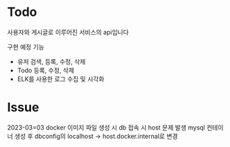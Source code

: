 # Todo
사용자와 게시글로 이루어진 서비스의 api입니다

구현 예정 기능
- 유저 검색, 등록, 수정, 삭제
- Todo 등록, 수정, 삭제
- ELK를 사용한 로그 수집 및 시각화

# Issue
2023-03=03 docker 이미지 파일 생성 시 db 접속 시 host 문제 발생 mysql 컨테이너 생성 후 dbconfig의 localhost -> host.docker.internal로 변경 
